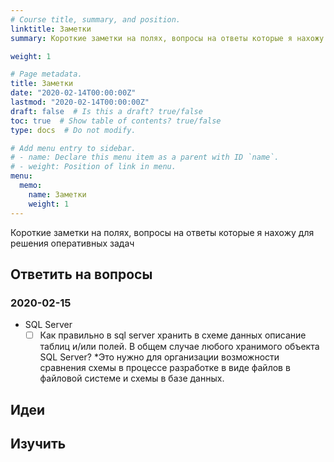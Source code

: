 ```yaml
---
# Course title, summary, and position.
linktitle: Заметки
summary: Короткие заметки на полях, вопросы на ответы которые я нахожу для решения оперативных задач

weight: 1

# Page metadata.
title: Заметки
date: "2020-02-14T00:00:00Z"
lastmod: "2020-02-14T00:00:00Z"
draft: false  # Is this a draft? true/false
toc: true  # Show table of contents? true/false
type: docs  # Do not modify.

# Add menu entry to sidebar.
# - name: Declare this menu item as a parent with ID `name`.
# - weight: Position of link in menu.
menu:
  memo:
    name: Заметки
    weight: 1
---
```


Короткие заметки на полях, вопросы на ответы которые я нахожу для решения оперативных задач

## Ответить на вопросы

### 2020-02-15

* SQL Server
  * [ ] Как правильно в sql server хранить в схеме данных описание таблиц и/или полей. В общем случае любого хранимого объекта SQL Server? *Это нужно для организации возможности сравнения схемы в процессе разработке в виде файлов в файловой системе и схемы в базе данных.

## Идеи

## Изучить

